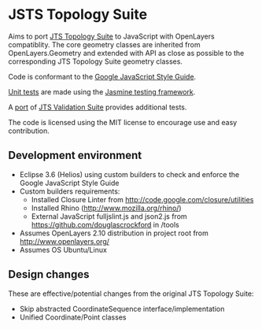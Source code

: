 JSTS Topology Suite
===================

Aims to port [JTS Topology Suite](http://tsusiatsoftware.net/jts/main.html) to
JavaScript with OpenLayers compatiblity. The core geometry classes are
inherited from OpenLayers.Geometry and extended with API as close as possible
to the corresponding JTS Topology Suite geometry classes.

Code is conformant to the [Google JavaScript Style Guide](http://google-styleguide.googlecode.com/svn/trunk/javascriptguide.xml).

[Unit tests](http://bjornharrtell.github.com/jsts/test/SpecRunner.html) are made
using the [Jasmine testing framework](https://github.com/pivotal/jasmine).

A [port](http://bjornharrtell.github.com/jsts/validationsuite/index.html) of
[JTS Validation Suite](http://www.vividsolutions.com/jts/tests/index.html) provides
additional tests.

The code is licensed using the MIT license to encourage use and easy contribution.

Development environment
-----------------------

* Eclipse 3.6 (Helios) using custom builders to check and enforce the Google JavaScript Style Guide
* Custom builders requirements:
  * Installed Closure Linter from http://code.google.com/closure/utilities
  * Installed Rhino (http://www.mozilla.org/rhino/)
  * External JavaScript fulljslint.js and json2.js from https://github.com/douglascrockford in /tools
* Assumes OpenLayers 2.10 distribution in project root from http://www.openlayers.org/
* Assumes OS Ubuntu/Linux

Design changes
--------------

These are effective/potential changes from the original JTS Topology Suite:

* Skip abstracted CoordinateSequence interface/implementation
* Unified Coordinate/Point classes
